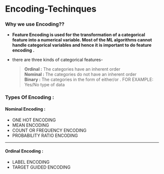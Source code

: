 # Encoding-Techinques

### Why we use Encoding??<br>
* <b>Feature Encoding is used for the transformation of a categorical feature into a numerical variable. Most of the ML algorithms cannot handle categorical variables and hence it is important to do feature encoding .</b>


* there are three kinds of categorical features-

  ><b>Ordinal :</b> The categories have an inherent order <br>
  ><b>Nominal :</b> The categories do not have an inherent order <br>
  ><b>Binary :</b> The categories in the form of either/or . FOR EXAMPLE: Yes/No type of data


### Types Of Encoding :
#### Nominal Encoding :
* ONE HOT ENCODING
* MEAN ENCODING
* COUNT OR FREQUENCY ENCODING
* PROBABILITY RATIO ENCODING
<hr>

#### Ordinal Encoding :
* LABEL ENCODING
* TARGET GUIDED ENCODING
